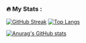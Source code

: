 ### :fire: My Stats :
[![GitHub Streak](http://github-readme-streak-stats.herokuapp.com?user=Iyadchafroud&theme=dark&background=000000)](https://git.io/streak-stats)
[![Top Langs](https://github-readme-stats.vercel.app/api/top-langs/?username=Iyadchafroud&layout=compact&theme=vision-friendly-dark)](https://github.com/anuraghazra/github-readme-stats)


[![Anurag's GitHub stats](https://github-readme-stats.vercel.app/api?username=Iyadchafroud)](https://github.com/anuraghazra/github-readme-stats)

